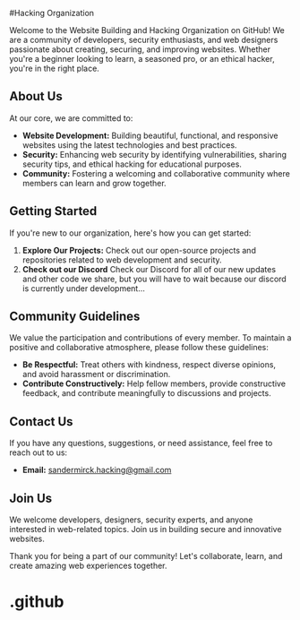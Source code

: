 #Hacking Organization

Welcome to the Website Building and Hacking Organization on GitHub! We are a community of developers, security enthusiasts, and web designers passionate about creating, securing, and improving websites. Whether you're a beginner looking to learn, a seasoned pro, or an ethical hacker, you're in the right place.

## About Us

At our core, we are committed to:

- **Website Development:** Building beautiful, functional, and responsive websites using the latest technologies and best practices.
- **Security:** Enhancing web security by identifying vulnerabilities, sharing security tips, and ethical hacking for educational purposes.
- **Community:** Fostering a welcoming and collaborative community where members can learn and grow together.

## Getting Started

If you're new to our organization, here's how you can get started:

1. **Explore Our Projects:** Check out our open-source projects and repositories related to web development and security.
1. **Check out our Discord** Check our Discord for all of our new updates and other code we share, but you will have to wait because our discord is currently under development...


## Community Guidelines

We value the participation and contributions of every member. To maintain a positive and collaborative atmosphere, please follow these guidelines:

- **Be Respectful:** Treat others with kindness, respect diverse opinions, and avoid harassment or discrimination.
- **Contribute Constructively:** Help fellow members, provide constructive feedback, and contribute meaningfully to discussions and projects.

## Contact Us

If you have any questions, suggestions, or need assistance, feel free to reach out to us:

- **Email:** [sandermirck.hacking@gmail.com](mailto:sandermirck.hacking@gmail.com)


## Join Us

We welcome developers, designers, security experts, and anyone interested in web-related topics. Join us in building secure and innovative websites.


Thank you for being a part of our community! Let's collaborate, learn, and create amazing web experiences together.
# .github
